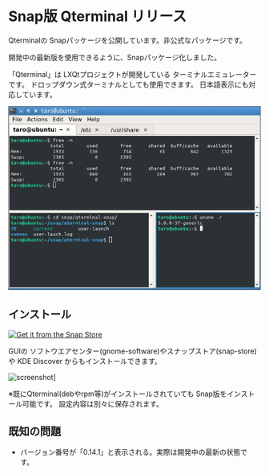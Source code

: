 # Snap版 Qterminal リリース

Qterminalの Snapパッケージを公開しています。非公式なパッケージです。

開発中の最新版を使用できるように、Snapパッケージ化しました。

「Qterminal」は LXQtプロジェクトが開発している ターミナルエミュレーターです。
ドロップダウン式ターミナルとしても使用できます。
日本語表示にも対応しています。

![screenshot](images/qterminal-snap.jpg)

## インストール

[![Get it from the Snap Store](https://snapcraft.io/static/images/badges/en/snap-store-black.svg)](https://snapcraft.io/qterminal-snap)

GUIの ソフトウエアセンター(gnome-software)やスナップストア(snap-store)や KDE Discover からもインストールできます。

![screenshot](qterminal-snap_gonome-soft_ja.jpg)]

※既にQterminal(debやrpm等)がインストールされていても Snap版をインストール可能です。
設定内容は別々に保存されます。

## 既知の問題

* バージョン番号が「0.14.1」と表示される。実際は開発中の最新の状態です。
